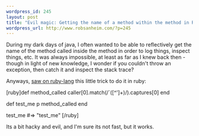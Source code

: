 ```yaml
--- 
wordpress_id: 245
layout: post
title: "Evil magic: Getting the name of a method within the method in Ruby (or Java?)"
wordpress_url: http://www.robsanheim.com/?p=245
---
```

During my dark days of java, I often wanted to be able to reflectively get the name of the method called inside the method in order to log things, inspect things, etc.  It was always impossible, at least as far as I knew back then - though in light of new knowledge, I wonder if you couldn't throw an exception, then catch it and inspect the stack trace? 

Anyways, <a href="http://article.gmane.org/gmane.comp.lang.ruby.general/158740/match=method">saw on ruby-lang</a> this little trick to do it in ruby:

[ruby]def method_called
 caller[0].match(/`([^']+)/).captures[0]
end

def test_me
 p method_called
end

test_me
#=> "test_me"
[/ruby]

Its a bit hacky and evil, and I'm sure its not fast, but it works.
